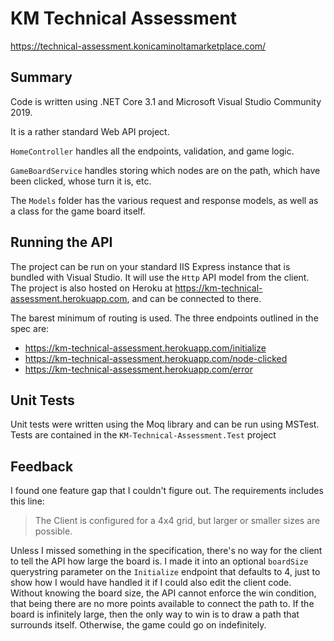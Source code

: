 # KM Technical Assessment

https://technical-assessment.konicaminoltamarketplace.com/

## Summary
Code is written using .NET Core 3.1 and Microsoft Visual Studio Community 2019.

It is a rather standard Web API project.

`HomeController` handles all the endpoints, validation, and game logic.

`GameBoardService` handles storing which nodes are on the path, which have been clicked, whose turn it is, etc.

The `Models` folder has the various request and response models, as well as a class for the game board itself.

## Running the API
The project can be run on your standard IIS Express instance that is bundled with Visual Studio. It will use the `Http` API model from the client. The project is also hosted on Heroku at https://km-technical-assessment.herokuapp.com, and can be connected to there.

The barest minimum of routing is used. The three endpoints outlined in the spec are:
* https://km-technical-assessment.herokuapp.com/initialize
* https://km-technical-assessment.herokuapp.com/node-clicked
* https://km-technical-assessment.herokuapp.com/error

## Unit Tests
Unit tests were written using the Moq library and can be run using MSTest. Tests are contained in the `KM-Technical-Assessment.Test` project

## Feedback
I found one feature gap that I couldn't figure out. The requirements includes this line:

> The Client is configured for a 4x4 grid, but larger or smaller sizes are possible.

Unless I missed something in the specification, there's no way for the client to tell the API how large the board is. I made it into an optional `boardSize` querystring parameter on the `Initialize` endpoint that defaults to 4, just to show how I would have handled it if I could also edit the client code. Without knowing the board size, the API cannot enforce the win condition, that being there are no more points available to connect the path to. If the board is infinitely large, then the only way to win is to draw a path that surrounds itself. Otherwise, the game could go on indefinitely.

